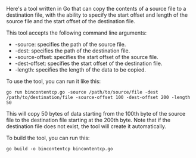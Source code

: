Here's a tool written in Go that can copy the contents of a source file to a destination file, with the ability to specify the start offset and length of the source file and the start offset of the destination file.

This tool accepts the following command line arguments:

* -source: specifies the path of the source file.
* -dest: specifies the path of the destination file.
* -source-offset: specifies the start offset of the source file.
* -dest-offset: specifies the start offset of the destination file.
* -length: specifies the length of the data to be copied.

To use the tool, you can run it like this:

```
go run bincontentcp.go -source /path/to/source/file -dest /path/to/destination/file -source-offset 100 -dest-offset 200 -length 50
```

This will copy 50 bytes of data starting from the 100th byte of the source file to the destination file starting at the 200th byte. Note that if the destination file does not exist, the tool will create it automatically.

To build the tool, you can run this:
```
go build -o bincontentcp bincontentcp.go
```
